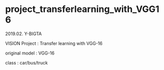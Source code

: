 # project_transferlearning_with_VGG16

2019.02. Y-BIGTA

VISION Project : Transfer learning with VGG-16

original model : VGG-16

class : car/bus/truck
